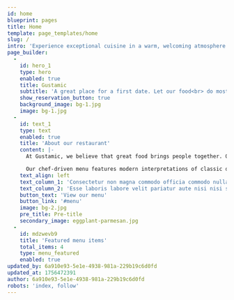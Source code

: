 ```yaml
---
id: home
blueprint: pages
title: Home
template: page_templates/home
slug: /
intro: 'Experience exceptional cuisine in a warm, welcoming atmosphere'
page_builder:
  -
    id: hero_1
    type: hero
    enabled: true
    title: Gustamic
    subtitle: 'A great place for a first date. Let our food<br> do most of the talking.'
    show_reservation_button: true
    background_image: bg-1.jpg
    image: bg-1.jpg
  -
    id: text_1
    type: text
    enabled: true
    title: 'About our restaurant'
    content: |-
      At Gustamic, we believe that great food brings people together. Our passion for exceptional cuisine, combined with locally-sourced ingredients and warm hospitality, creates an unforgettable dining experience.

      Our chef-driven menu features modern interpretations of classic dishes, prepared with seasonal ingredients from local farms and producers. Whether you're joining us for a casual lunch, romantic dinner, or special celebration, we're committed to making your visit memorable.
    text_align: left
    text_column_1: 'Consectetur non magna commodo officia commodo nulla est. Commodo deserunt aliquip magna est ex laborum duis ut cillum **deserunt quis**. Aliqua nostrud cupidatat occaecat nostrud eu excepteur ut pariatur eiusmod est tempor nostrud mollit non. Mollit nostrud ipsum voluptate ad quis elit velit deserunt in tempor ex.'
    text_column_2: 'Esse laboris labore velit pariatur aute nisi nisi sunt. Reprehenderit nulla cupidatat proident sunt in eu dolore dolor eu amet exercitation culpa. Veniam ipsum est esse consectetur officia ipsum sint adipisicing velit **aliquip minim** ipsum. Nostrud labore anim cupidatat consectetur.'
    button_text: 'View our menu'
    button_link: '#menu'
    image: bg-2.jpg
    pre_title: Pre-title
    secondary_image: eggplant-parmesan.jpg
  -
    id: mdzwevb9
    title: 'Featured menu items'
    total_items: 4
    type: menu_featured
    enabled: true
updated_by: 6a910e93-5e1e-4938-981a-229b19c6d0fd
updated_at: 1756472391
author: 6a910e93-5e1e-4938-981a-229b19c6d0fd
robots: 'index, follow'
---
```

